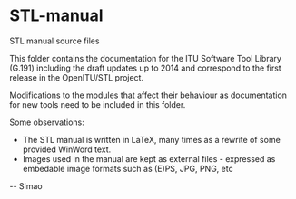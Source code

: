 # STL-manual
STL manual source files

This folder contains the documentation for the ITU Software Tool Library (G.191) including the draft updates up to 2014 and correspond to the first release in the OpenITU/STL project.

Modifications to the modules that affect their behaviour as documentation for new tools need to be included in this folder.

Some observations:
- The STL manual is written in LaTeX, many times as a rewrite of some provided WinWord text. 
- Images used in the manual are kept as external files - expressed as embedable image formats such as (E)PS, JPG, PNG, etc

-- Simao 
